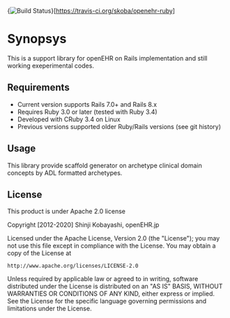 {<img src="https://travis-ci.org/skoba/openehr-ruby.png?branch=master" alt="Build Status" />}[https://travis-ci.org/skoba/openehr-ruby]

# Synopsys

This is a support library for openEHR on Rails implementation and
still working exeperimental codes.

## Requirements

* Current version supports Rails 7.0+ and Rails 8.x
* Requires Ruby 3.0 or later (tested with Ruby 3.4)
* Developed with CRuby 3.4 on Linux
* Previous versions supported older Ruby/Rails versions (see git history)

## Usage

This library provide scaffold generator on archetype clinical domain
concepts by ADL formatted archetypes.

## License
This product is under Apache 2.0 license

 Copyright [2012-2020] Shinji Kobayashi, openEHR.jp
 
 Licensed under the Apache License, Version 2.0 (the "License");
 you may not use this file except in compliance with the License.
 You may obtain a copy of the License at
 
    http://www.apache.org/licenses/LICENSE-2.0
 
 Unless required by applicable law or agreed to in writing, software
 distributed under the License is distributed on an "AS IS" BASIS,
 WITHOUT WARRANTIES OR CONDITIONS OF ANY KIND, either express or implied.
 See the License for the specific language governing permissions and
 limitations under the License.